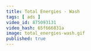 ```yaml
---
title: Total Energies - Wash
tags: [ ads ]
video_id: 875093131
video_hash: 65f666831a
image: total_energies-wash.gif
published: true
---
```

